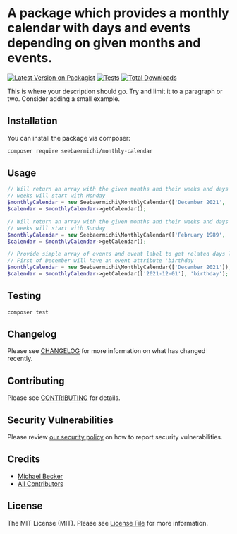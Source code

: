 # A package which provides a monthly calendar with days and events depending on given months and events.

[![Latest Version on Packagist](https://img.shields.io/packagist/v/seebaermichi/monthly-calendar.svg?style=flat-square)](https://packagist.org/packages/seebaermichi/monthly-calendar)
[![Tests](https://github.com/seebaermichi/monthly-calendar/actions/workflows/run-tests.yml/badge.svg?branch=main)](https://github.com/seebaermichi/monthly-calendar/actions/workflows/run-tests.yml)
[![Total Downloads](https://img.shields.io/packagist/dt/seebaermichi/monthly-calendar.svg?style=flat-square)](https://packagist.org/packages/seebaermichi/monthly-calendar)

This is where your description should go. Try and limit it to a paragraph or two. Consider adding a small example.

## Installation

You can install the package via composer:

```bash
composer require seebaermichi/monthly-calendar
```

## Usage

```php
// Will return an array with the given months and their weeks and days
// weeks will start with Monday
$monthlyCalendar = new Seebaermichi\MonthlyCalendar(['December 2021', 'January 2022']);
$calendar = $monthlyCalendar->getCalendar();

// Will return an array with the given months and their weeks and days
// weeks will start with Sunday
$monthlyCalendar = new Seebaermichi\MonthlyCalendar(['February 1989', 'March 1989'], 'Sun');
$calendar = $monthlyCalendar->getCalendar();

// Provide simple array of events and event label to get related days labeled
// First of December will have an event attribute 'birthday'
$monthlyCalendar = new Seebaermichi\MonthlyCalendar(['December 2021']);
$calendar = $monthlyCalendar->getCalendar(['2021-12-01'], 'birthday');
```

## Testing

```bash
composer test
```

## Changelog

Please see [CHANGELOG](CHANGELOG.md) for more information on what has changed recently.

## Contributing

Please see [CONTRIBUTING](.github/CONTRIBUTING.md) for details.

## Security Vulnerabilities

Please review [our security policy](../../security/policy) on how to report security vulnerabilities.

## Credits

- [Michael Becker](https://github.com/seebaermichi)
- [All Contributors](../../contributors)

## License

The MIT License (MIT). Please see [License File](LICENSE.md) for more information.
